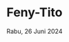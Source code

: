---
layout: '../demo/wedding-7.astro'
title: Feny-Tito
slug: undangan/feny-tito
type: Feny-Tito
desc: Feny-Tito
img:
  url: '/assets/oca-tito2.webp'
  alt: jejak bahagia

# Colors
bgfs: 'bg-zinc-200'
bgsc: 'bg-zinc-600'
bgth: 'bg-zinc-900'
bgfr: 'bg-zinc-900'

txfs: 'text-white'
txsc: 'text-white'
txth: 'text-gray-950'

bdr: 'border-gray-200'
from: 'from-zinc-900'
before: 'before:bg-sky-800'

# Dekor
dekorfs: '/assets/dekor38.webp'
dekorsc: '/assets/dekor31.webp'
dekorth: '/assets/dekor39.webp'

# Img kedua mempelai
pm1: '/assets/oca-tito1.webp'
pm2: '/assets/oca-tito2.webp'

# Img tambahan
add1: '/assets/oca-tito2.webp'
add2: '/assets/img-4.webp'

# Data mempelai
male: "Tito"
ml: "T"
fullmale: "Tito Sukoco.A.Md"
female: "Feny"
fml: "F"
fullfemale: "Feny Dwi Fandi"
date: "Rabu, 26 Juni 2024"
countdown: Jun 26, 2024 09:00:00

childmale: "Putra kedelapan dari Pasangan"
childfemale: "Putri kedua dari Pasangan"
parentmale: "Alm. Bapak Marsoko & Alm. Ibu Komalasari"
parentfemale: "Bapak Suwandi & Ibu Siti Musrifah"
instagrammale: "tito2767"
instagramfemale: "fenyocca833"
citymale: "Bandung"
cityfemale: "Banyuwangi"
music: "oca-tito"

# Name bank
logoml: '/assets/bca.png'
namebankml: "Tito"
numberbankml: "8100875455"
logofml: '/assets/bca.png'
namebankfml: "Feny Dwi Fandi"
numberbankfml: "7772555957"

# Waktu & tempat acara
timefs: "09.00 WIB - Selesai"
timesc: "13.00 WIB - Selesai"
locationfs: "Jl. Serayu No.06, Panderejo, Kec. Banyuwangi, Kabupaten Banyuwangi, Jawa Timur 68415"
locationsc: "Jl. Serayu No.06, Panderejo, Kec. Banyuwangi, Kabupaten Banyuwangi, Jawa Timur 68415"
addressfs: "Rumah Mempelai Wanita"
addresssc: "Rumah Mempelai Wanita"
mapsfs: "https://maps.app.goo.gl/HJGFGuW2Qp8Yj3JG8"
mapssc: "https://maps.app.goo.gl/HJGFGuW2Qp8Yj3JG8"
linkmaps: "https://www.google.com/maps/embed?pb=!1m18!1m12!1m3!1d3948.8964717083995!2d114.3710661!3d-8.2131658!2m3!1f0!2f0!3f0!3m2!1i1024!2i768!4f13.1!3m3!1m2!1s0x2dd14539e8e035e3%3A0x6f35c947f1013b40!2sWARUNG%20H.SALIM!5e0!3m2!1sid!2sid!4v1718412061915!5m2!1sid!2sid"
quote: "Takdir Allah yang mengikatkan cinta dua hati, pernikahan adalah perjalanan spiritual yang disatukan oleh rahmat-Nya."

---